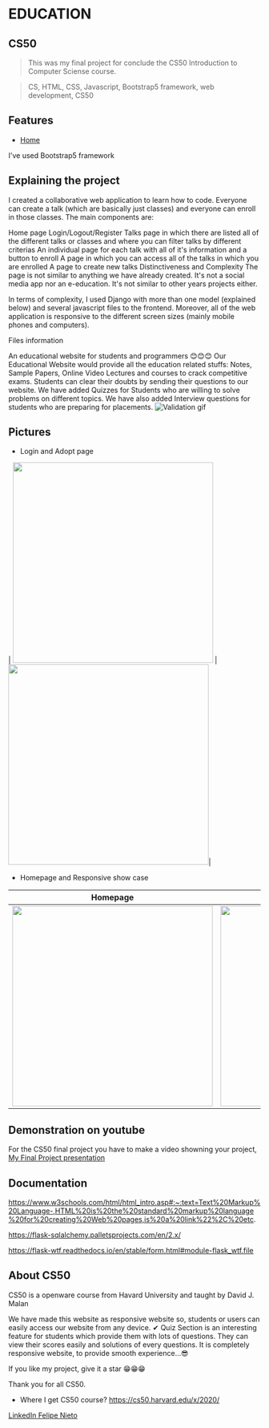 # EDUCATION

## CS50
>This was my final project for conclude the CS50 Introduction to Computer Sciense course.

>CS, HTML, CSS, Javascript, Bootstrap5 framework, web development, CS50
## Features

- [Home](index.html)


I've used Bootstrap5 framework 

## Explaining the project
I created a collaborative web application to learn how to code. Everyone can create a talk (which are basically just classes) and everyone can enroll in those classes. The main components are:

Home page Login/Logout/Register Talks page in which there are listed all of the different talks or classes and where you can filter talks by different criterias An individual page for each talk with all of it's information and a button to enroll A page in which you can access all of the talks in which you are enrolled A page to create new talks Distinctiveness and Complexity The page is not similar to anything we have already created. It's not a social media app nor an e-education. It's not similar to other years projects either.

In terms of complexity, I used Django with more than one model (explained below) and several javascript files to the frontend. Moreover, all of the web application is responsive to the different screen sizes (mainly mobile phones and computers).


Files information

An educational website for students and programmers 😊😊😊 Our Educational Website would provide all the education related stuffs: Notes, Sample Papers, Online Video Lectures and courses to crack competitive exams. Students can clear their doubts by sending their questions to our website. We have added Quizzes for Students who are willing to solve problems on different topics. We have also added Interview questions for students who are preparing for placements.
![Validation gif](images\about.jpg)
## Pictures
- Login and Adopt page


| <img src="images\black-businessman-gd92b9c3d8_1920.jpg" width="400">  | <img src="images\business-g0cbe4b8fe_1920.jpg" width="400">|

- Homepage and Responsive show case

| Homepage | Responsive Web |
| :---: | :---: | 
| <img src="images\Screenshot 2023-02-24 170427.png" width="400"> | <img src="images\Screenshot 2023-02-24 170456.png" width = "400">


## Demonstration on youtube
For the CS50 final project you have to make a video showning your project,
[My Final Project presentation](https://www.youtube.com/watch?v=kWbTE4jHedI)

## Documentation
https://www.w3schools.com/html/html_intro.asp#:~:text=Text%20Markup%20Language-,HTML%20is%20the%20standard%20markup%20language%20for%20creating%20Web%20pages,is%20a%20link%22%2C%20etc.

https://flask-sqlalchemy.palletsprojects.com/en/2.x/

https://flask-wtf.readthedocs.io/en/stable/form.html#module-flask_wtf.file

## About CS50
CS50 is a openware course from Havard University and taught by David J. Malan

We have made this website as responsive website so, students or users can easily access our website from any device. ✔ Quiz Section is an interesting feature for students which provide them with lots of questions. They can view their scores easily and solutions of every questions. It is completely responsive website, to provide smooth experience...😎

If you like my project, give it a star 😁😁😁

Thank you for all CS50.

- Where I get CS50 course?
https://cs50.harvard.edu/x/2020/

[LinkedIn Felipe Nieto](https://www.linkedin.com/in/felipe-antonio-nieto-curcio-9b865116a/)